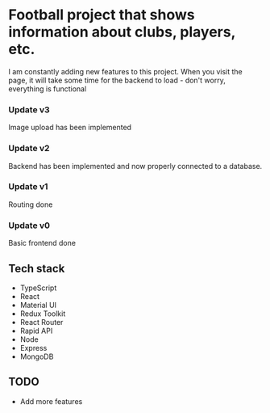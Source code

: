 # Football project that shows information about clubs, players, etc.

I am constantly adding new features to this project.
When you visit the page, it will take some time for the backend to load - don't worry, everything is functional

### Update v3
Image upload has been implemented

### Update v2
Backend has been implemented and now properly connected to a database.

### Update v1
Routing done

### Update v0
Basic frontend done


## Tech stack

- TypeScript
- React
- Material UI
- Redux Toolkit
- React Router
- Rapid API
- Node
- Express
- MongoDB

## TODO

- Add more features
